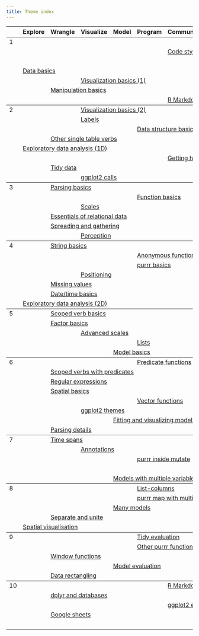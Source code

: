 ```yaml
---
title: Theme index
---
```


<table class="syllabus">
<colgroup>
  <col class="week" />
  <col class="theme" />
  <col class="theme" />
  <col class="theme" />
  <col class="theme" />
  <col class="theme" />
  <col class="theme" />
  <col class="theme" />
  <col class="theme" />
  <col class="theme" />
  <col class="theme" />
  <col class="theme" />
  <col class="theme" />
  <col class="theme" />
</colgroup>

<thead>
<tr>
  <th></th>
    <th>Explore</th>
    <th>Wrangle</th>
    <th>Visualize</th>
    <th>Model</th>
    <th>Program</th>
    <th>Communicate</th>
    <th>Workflow</th>
  <th></th>
  <th></th>
  <th></th>
  <th></th>
  <th></th>
</tr>
</thead>
<tbody>
<tr>
<td id='week-1'>1</td>
  <td colspan="6"></td>
  <td colspan="7"><a class="workflow" href="setup.html">Setup</a></td>
</tr>
<tr>
<td></td>
  <td colspan="5"></td>
  <td colspan="7"><a class="communicate" href="code-style.html">Code style</a></td>
  <td colspan="1"></td>
</tr>
<tr>
<td></td>
  <td colspan="6"></td>
  <td colspan="7"><a class="workflow" href="documentation.html">Documentation</a></td>
</tr>
<tr>
<td></td>
  <td colspan="7"><a class="explore" href="data-basics.html">Data basics</a></td>
  <td colspan="6"></td>
</tr>
<tr>
<td></td>
  <td colspan="2"></td>
  <td colspan="7"><a class="visualize" href="vis-basics.html">Visualization basics (1)</a></td>
  <td colspan="4"></td>
</tr>
<tr>
<td></td>
  <td colspan="1"></td>
  <td colspan="7"><a class="wrangle" href="manip-basics.html">Manipulation basics</a></td>
  <td colspan="5"></td>
</tr>
<tr>
<td></td>
  <td colspan="5"></td>
  <td colspan="7"><a class="communicate" href="rmarkdown-basics.html">R Markdown basics</a></td>
  <td colspan="1"></td>
</tr>
</tbody>
<tbody>
<tr>
<td id='week-2'>2</td>
  <td colspan="2"></td>
  <td colspan="7"><a class="visualize" href="vis-basics-2.html">Visualization basics (2)</a></td>
  <td colspan="4"></td>
</tr>
<tr>
<td></td>
  <td colspan="2"></td>
  <td colspan="7"><a class="visualize" href="vis-labelling.html">Labels</a></td>
  <td colspan="4"></td>
</tr>
<tr>
<td></td>
  <td colspan="4"></td>
  <td colspan="7"><a class="program" href="data-structure-basics.html">Data structure basics</a></td>
  <td colspan="2"></td>
</tr>
<tr>
<td></td>
  <td colspan="1"></td>
  <td colspan="7"><a class="wrangle" href="manip-one-table.html">Other single table verbs</a></td>
  <td colspan="5"></td>
</tr>
<tr>
<td></td>
  <td colspan="7"><a class="explore" href="eda-1d.html">Exploratory data analysis (1D)</a></td>
  <td colspan="6"></td>
</tr>
<tr>
<td></td>
  <td colspan="5"></td>
  <td colspan="7"><a class="communicate" href="getting-help.html">Getting help</a></td>
  <td colspan="1"></td>
</tr>
<tr>
<td></td>
  <td colspan="1"></td>
  <td colspan="7"><a class="wrangle" href="tidy-data.html">Tidy data</a></td>
  <td colspan="5"></td>
</tr>
<tr>
<td></td>
  <td colspan="2"></td>
  <td colspan="7"><a class="visualize" href="vis-calls.html">ggplot2 calls</a></td>
  <td colspan="4"></td>
</tr>
</tbody>
<tbody>
<tr>
<td id='week-3'>3</td>
  <td colspan="1"></td>
  <td colspan="7"><a class="wrangle" href="parse-basics.html">Parsing basics</a></td>
  <td colspan="5"></td>
</tr>
<tr>
<td></td>
  <td colspan="4"></td>
  <td colspan="7"><a class="program" href="function-basics.html">Function basics</a></td>
  <td colspan="2"></td>
</tr>
<tr>
<td></td>
  <td colspan="2"></td>
  <td colspan="7"><a class="visualize" href="vis-scales.html">Scales</a></td>
  <td colspan="4"></td>
</tr>
<tr>
<td></td>
  <td colspan="1"></td>
  <td colspan="7"><a class="wrangle" href="relational-basics.html">Essentials of relational data</a></td>
  <td colspan="5"></td>
</tr>
<tr>
<td></td>
  <td colspan="1"></td>
  <td colspan="7"><a class="wrangle" href="spread-gather.html">Spreading and gathering</a></td>
  <td colspan="5"></td>
</tr>
<tr>
<td></td>
  <td colspan="2"></td>
  <td colspan="7"><a class="visualize" href="vis-perception.html">Perception</a></td>
  <td colspan="4"></td>
</tr>
</tbody>
<tbody>
<tr>
<td id='week-4'>4</td>
  <td colspan="1"></td>
  <td colspan="7"><a class="wrangle" href="string-basics.html">String basics</a></td>
  <td colspan="5"></td>
</tr>
<tr>
<td></td>
  <td colspan="4"></td>
  <td colspan="7"><a class="program" href="function-anonymous.html">Anonymous functions</a></td>
  <td colspan="2"></td>
</tr>
<tr>
<td></td>
  <td colspan="4"></td>
  <td colspan="7"><a class="program" href="purrr-basics.html">purrr basics</a></td>
  <td colspan="2"></td>
</tr>
<tr>
<td></td>
  <td colspan="2"></td>
  <td colspan="7"><a class="visualize" href="vis-position.html">Positioning</a></td>
  <td colspan="4"></td>
</tr>
<tr>
<td></td>
  <td colspan="1"></td>
  <td colspan="7"><a class="wrangle" href="missing-values.html">Missing values</a></td>
  <td colspan="5"></td>
</tr>
<tr>
<td></td>
  <td colspan="1"></td>
  <td colspan="7"><a class="wrangle" href="datetime-basics.html">Date/time basics</a></td>
  <td colspan="5"></td>
</tr>
<tr>
<td></td>
  <td colspan="7"><a class="explore" href="eda-2d.html">Exploratory data analysis (2D)</a></td>
  <td colspan="6"></td>
</tr>
</tbody>
<tbody>
<tr>
<td id='week-5'>5</td>
  <td colspan="1"></td>
  <td colspan="7"><a class="wrangle" href="manip-scoped.html">Scoped verb basics</a></td>
  <td colspan="5"></td>
</tr>
<tr>
<td></td>
  <td colspan="1"></td>
  <td colspan="7"><a class="wrangle" href="factor-basics.html">Factor basics</a></td>
  <td colspan="5"></td>
</tr>
<tr>
<td></td>
  <td colspan="2"></td>
  <td colspan="7"><a class="visualize" href="vis-scales-2.html">Advanced scales</a></td>
  <td colspan="4"></td>
</tr>
<tr>
<td></td>
  <td colspan="4"></td>
  <td colspan="7"><a class="program" href="lists.html">Lists</a></td>
  <td colspan="2"></td>
</tr>
<tr>
<td></td>
  <td colspan="3"></td>
  <td colspan="7"><a class="model" href="model-basics.html">Model basics</a></td>
  <td colspan="3"></td>
</tr>
</tbody>
<tbody>
<tr>
<td id='week-6'>6</td>
  <td colspan="4"></td>
  <td colspan="7"><a class="program" href="function-predicate.html">Predicate functions</a></td>
  <td colspan="2"></td>
</tr>
<tr>
<td></td>
  <td colspan="1"></td>
  <td colspan="7"><a class="wrangle" href="manip-scoped-2.html">Scoped verbs with predicates</a></td>
  <td colspan="5"></td>
</tr>
<tr>
<td></td>
  <td colspan="1"></td>
  <td colspan="7"><a class="wrangle" href="regexps.html">Regular expressions</a></td>
  <td colspan="5"></td>
</tr>
<tr>
<td></td>
  <td colspan="1"></td>
  <td colspan="7"><a class="wrangle" href="spatial-basics.html">Spatial basics</a></td>
  <td colspan="5"></td>
</tr>
<tr>
<td></td>
  <td colspan="4"></td>
  <td colspan="7"><a class="program" href="function-vector.html">Vector functions</a></td>
  <td colspan="2"></td>
</tr>
<tr>
<td></td>
  <td colspan="2"></td>
  <td colspan="7"><a class="visualize" href="vis-themes.html">ggplot2 themes</a></td>
  <td colspan="4"></td>
</tr>
<tr>
<td></td>
  <td colspan="3"></td>
  <td colspan="7"><a class="model" href="model-vis.html">Fitting and visualizing models</a></td>
  <td colspan="3"></td>
</tr>
<tr>
<td></td>
  <td colspan="1"></td>
  <td colspan="7"><a class="wrangle" href="parse-details.html">Parsing details</a></td>
  <td colspan="5"></td>
</tr>
</tbody>
<tbody>
<tr>
<td id='week-7'>7</td>
  <td colspan="1"></td>
  <td colspan="7"><a class="wrangle" href="timespans.html">Time spans</a></td>
  <td colspan="5"></td>
</tr>
<tr>
<td></td>
  <td colspan="2"></td>
  <td colspan="7"><a class="visualize" href="vis-annotation.html">Annotations</a></td>
  <td colspan="4"></td>
</tr>
<tr>
<td></td>
  <td colspan="4"></td>
  <td colspan="7"><a class="program" href="purrr-mutate.html">purrr inside mutate</a></td>
  <td colspan="2"></td>
</tr>
<tr>
<td></td>
  <td colspan="6"></td>
  <td colspan="7"><a class="workflow" href="workflow-rmarkdown.html">R Markdown workflow</a></td>
</tr>
<tr>
<td></td>
  <td colspan="3"></td>
  <td colspan="7"><a class="model" href="model-multivariate.html">Models with multiple variables</a></td>
  <td colspan="3"></td>
</tr>
</tbody>
<tbody>
<tr>
<td id='week-8'>8</td>
  <td colspan="4"></td>
  <td colspan="7"><a class="program" href="list-cols.html">List-columns</a></td>
  <td colspan="2"></td>
</tr>
<tr>
<td></td>
  <td colspan="4"></td>
  <td colspan="7"><a class="program" href="purrr-parallel.html">purrr map with multiple inputs</a></td>
  <td colspan="2"></td>
</tr>
<tr>
<td></td>
  <td colspan="3"></td>
  <td colspan="7"><a class="model" href="model-many.html">Many models</a></td>
  <td colspan="3"></td>
</tr>
<tr>
<td></td>
  <td colspan="1"></td>
  <td colspan="7"><a class="wrangle" href="separate-unite.html">Separate and unite</a></td>
  <td colspan="5"></td>
</tr>
<tr>
<td></td>
  <td colspan="7"><a class="explore" href="spatial-vis.html">Spatial visualisation</a></td>
  <td colspan="6"></td>
</tr>
</tbody>
<tbody>
<tr>
<td id='week-9'>9</td>
  <td colspan="4"></td>
  <td colspan="7"><a class="program" href="tidy-eval.html">Tidy evaluation</a></td>
  <td colspan="2"></td>
</tr>
<tr>
<td></td>
  <td colspan="4"></td>
  <td colspan="7"><a class="program" href="purrr-extras.html">Other purrr functions</a></td>
  <td colspan="2"></td>
</tr>
<tr>
<td></td>
  <td colspan="1"></td>
  <td colspan="7"><a class="wrangle" href="window-functions.html">Window functions</a></td>
  <td colspan="5"></td>
</tr>
<tr>
<td></td>
  <td colspan="3"></td>
  <td colspan="7"><a class="model" href="model-eval.html">Model evaluation</a></td>
  <td colspan="3"></td>
</tr>
<tr>
<td></td>
  <td colspan="1"></td>
  <td colspan="7"><a class="wrangle" href="rectangling.html">Data rectangling</a></td>
  <td colspan="5"></td>
</tr>
</tbody>
<tbody>
<tr>
<td id='week-10'>10</td>
  <td colspan="5"></td>
  <td colspan="7"><a class="communicate" href="rmarkdown-formats.html">R Markdown presentations</a></td>
  <td colspan="1"></td>
</tr>
<tr>
<td></td>
  <td colspan="1"></td>
  <td colspan="7"><a class="wrangle" href="dplyr-databases.html">dplyr and databases</a></td>
  <td colspan="5"></td>
</tr>
<tr>
<td></td>
  <td colspan="5"></td>
  <td colspan="7"><a class="communicate" href="ggplot2-exts.html">ggplot2 extensions</a></td>
  <td colspan="1"></td>
</tr>
<tr>
<td></td>
  <td colspan="1"></td>
  <td colspan="7"><a class="wrangle" href="googlesheets.html">Google sheets</a></td>
  <td colspan="5"></td>
</tr>
<tr>
<td></td>
  <td colspan="6"></td>
  <td colspan="7"><a class="workflow" href="learning-more.html">Learning more</a></td>
</tr>
</tbody>
</table>